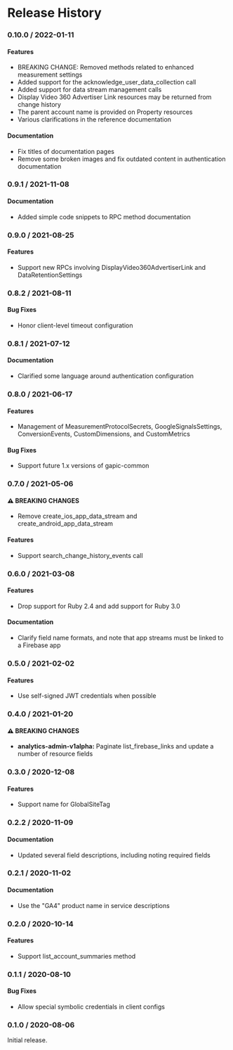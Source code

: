 # Release History

### 0.10.0 / 2022-01-11

#### Features

* BREAKING CHANGE: Removed methods related to enhanced measurement settings
* Added support for the acknowledge_user_data_collection call
* Added support for data stream management calls
* Display Video 360 Advertiser Link resources may be returned from change history
* The parent account name is provided on Property resources
* Various clarifications in the reference documentation

#### Documentation

* Fix titles of documentation pages
* Remove some broken images and fix outdated content in authentication documentation

### 0.9.1 / 2021-11-08

#### Documentation

* Added simple code snippets to RPC method documentation

### 0.9.0 / 2021-08-25

#### Features

* Support new RPCs involving DisplayVideo360AdvertiserLink and DataRetentionSettings

### 0.8.2 / 2021-08-11

#### Bug Fixes

* Honor client-level timeout configuration

### 0.8.1 / 2021-07-12

#### Documentation

* Clarified some language around authentication configuration

### 0.8.0 / 2021-06-17

#### Features

* Management of MeasurementProtocolSecrets, GoogleSignalsSettings, ConversionEvents, CustomDimensions, and CustomMetrics

#### Bug Fixes

* Support future 1.x versions of gapic-common

### 0.7.0 / 2021-05-06

#### ⚠ BREAKING CHANGES

* Remove create_ios_app_data_stream and create_android_app_data_stream

#### Features

* Support search_change_history_events call

### 0.6.0 / 2021-03-08

#### Features

* Drop support for Ruby 2.4 and add support for Ruby 3.0

#### Documentation

* Clarify field name formats, and note that app streams must be linked to a Firebase app

### 0.5.0 / 2021-02-02

#### Features

* Use self-signed JWT credentials when possible

### 0.4.0 / 2021-01-20

#### ⚠ BREAKING CHANGES

* **analytics-admin-v1alpha:** Paginate list_firebase_links and update a number of resource fields

### 0.3.0 / 2020-12-08

#### Features

* Support name for GlobalSiteTag

### 0.2.2 / 2020-11-09

#### Documentation

* Updated several field descriptions, including noting required fields

### 0.2.1 / 2020-11-02

#### Documentation

* Use the "GA4" product name in service descriptions

### 0.2.0 / 2020-10-14

#### Features

* Support list_account_summaries method

### 0.1.1 / 2020-08-10

#### Bug Fixes

* Allow special symbolic credentials in client configs

### 0.1.0 / 2020-08-06

Initial release.
